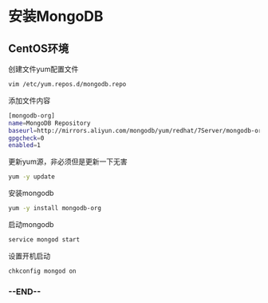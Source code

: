 # 安装MongoDB

## CentOS环境
创建文件yum配置文件
```bash
vim /etc/yum.repos.d/mongodb.repo
```

添加文件内容
```bash
[mongodb-org]
name=MongoDB Repository
baseurl=http://mirrors.aliyun.com/mongodb/yum/redhat/7Server/mongodb-org/3.2/x86_64/
gpgcheck=0
enabled=1
```

更新yum源，非必须但是更新一下无害
```bash
yum -y update
```

安装mongodb
```bash
yum -y install mongodb-org
```

启动mongodb
```bash
service mongod start
```

设置开机启动
```bash
chkconfig mongod on
```

### --END--

